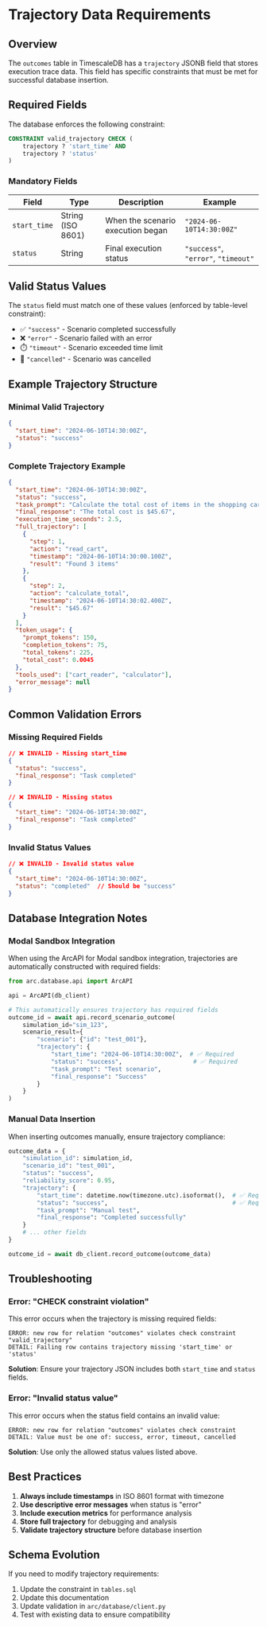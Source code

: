 # Trajectory Data Requirements

## Overview

The `outcomes` table in TimescaleDB has a `trajectory` JSONB field that stores execution trace data. This field has specific constraints that must be met for successful database insertion.

## Required Fields

The database enforces the following constraint:

```sql
CONSTRAINT valid_trajectory CHECK (
    trajectory ? 'start_time' AND 
    trajectory ? 'status'
)
```

### Mandatory Fields

| Field | Type | Description | Example |
|-------|------|-------------|---------|
| `start_time` | String (ISO 8601) | When the scenario execution began | `"2024-06-10T14:30:00Z"` |
| `status` | String | Final execution status | `"success"`, `"error"`, `"timeout"` |

## Valid Status Values

The `status` field must match one of these values (enforced by table-level constraint):

- ✅ `"success"` - Scenario completed successfully
- ❌ `"error"` - Scenario failed with an error
- ⏱️ `"timeout"` - Scenario exceeded time limit
- 🚫 `"cancelled"` - Scenario was cancelled

## Example Trajectory Structure

### Minimal Valid Trajectory

```json
{
  "start_time": "2024-06-10T14:30:00Z",
  "status": "success"
}
```

### Complete Trajectory Example

```json
{
  "start_time": "2024-06-10T14:30:00Z",
  "status": "success",
  "task_prompt": "Calculate the total cost of items in the shopping cart",
  "final_response": "The total cost is $45.67",
  "execution_time_seconds": 2.5,
  "full_trajectory": [
    {
      "step": 1,
      "action": "read_cart",
      "timestamp": "2024-06-10T14:30:00.100Z",
      "result": "Found 3 items"
    },
    {
      "step": 2,
      "action": "calculate_total",
      "timestamp": "2024-06-10T14:30:02.400Z",
      "result": "$45.67"
    }
  ],
  "token_usage": {
    "prompt_tokens": 150,
    "completion_tokens": 75,
    "total_tokens": 225,
    "total_cost": 0.0045
  },
  "tools_used": ["cart_reader", "calculator"],
  "error_message": null
}
```

## Common Validation Errors

### Missing Required Fields

```json
// ❌ INVALID - Missing start_time
{
  "status": "success",
  "final_response": "Task completed"
}

// ❌ INVALID - Missing status  
{
  "start_time": "2024-06-10T14:30:00Z",
  "final_response": "Task completed"
}
```

### Invalid Status Values

```json
// ❌ INVALID - Invalid status value
{
  "start_time": "2024-06-10T14:30:00Z", 
  "status": "completed"  // Should be "success"
}
```

## Database Integration Notes

### Modal Sandbox Integration

When using the ArcAPI for Modal sandbox integration, trajectories are automatically constructed with required fields:

```python
from arc.database.api import ArcAPI

api = ArcAPI(db_client)

# This automatically ensures trajectory has required fields
outcome_id = await api.record_scenario_outcome(
    simulation_id="sim_123",
    scenario_result={
        "scenario": {"id": "test_001"},
        "trajectory": {
            "start_time": "2024-06-10T14:30:00Z",  # ✅ Required
            "status": "success",                    # ✅ Required
            "task_prompt": "Test scenario",
            "final_response": "Success"
        }
    }
)
```

### Manual Data Insertion

When inserting outcomes manually, ensure trajectory compliance:

```python
outcome_data = {
    "simulation_id": simulation_id,
    "scenario_id": "test_001", 
    "status": "success",
    "reliability_score": 0.95,
    "trajectory": {
        "start_time": datetime.now(timezone.utc).isoformat(),  # ✅ Required
        "status": "success",                                   # ✅ Required
        "task_prompt": "Manual test",
        "final_response": "Completed successfully"
    }
    # ... other fields
}

outcome_id = await db_client.record_outcome(outcome_data)
```

## Troubleshooting

### Error: "CHECK constraint violation"

This error occurs when the trajectory is missing required fields:

```
ERROR: new row for relation "outcomes" violates check constraint "valid_trajectory"
DETAIL: Failing row contains trajectory missing 'start_time' or 'status'
```

**Solution**: Ensure your trajectory JSON includes both `start_time` and `status` fields.

### Error: "Invalid status value"

This error occurs when the status field contains an invalid value:

```
ERROR: new row for relation "outcomes" violates check constraint 
DETAIL: Value must be one of: success, error, timeout, cancelled
```

**Solution**: Use only the allowed status values listed above.

## Best Practices

1. **Always include timestamps** in ISO 8601 format with timezone
2. **Use descriptive error messages** when status is "error" 
3. **Include execution metrics** for performance analysis
4. **Store full trajectory** for debugging and analysis
5. **Validate trajectory structure** before database insertion

## Schema Evolution

If you need to modify trajectory requirements:

1. Update the constraint in `tables.sql`
2. Update this documentation
3. Update validation in `arc/database/client.py`
4. Test with existing data to ensure compatibility